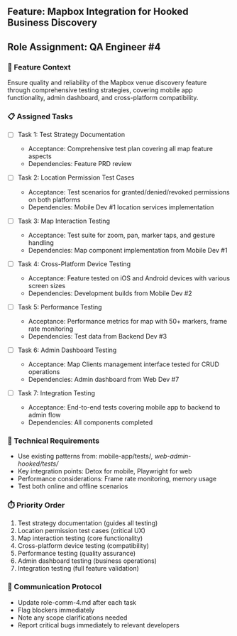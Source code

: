 ## Feature: Mapbox Integration for Hooked Business Discovery
## Role Assignment: QA Engineer #4

### 🎯 Feature Context
Ensure quality and reliability of the Mapbox venue discovery feature through comprehensive testing strategies, covering mobile app functionality, admin dashboard, and cross-platform compatibility.

### 📋 Assigned Tasks

- [ ] Task 1: Test Strategy Documentation
  - Acceptance: Comprehensive test plan covering all map feature aspects
  - Dependencies: Feature PRD review
  
- [ ] Task 2: Location Permission Test Cases
  - Acceptance: Test scenarios for granted/denied/revoked permissions on both platforms
  - Dependencies: Mobile Dev #1 location services implementation
  
- [ ] Task 3: Map Interaction Testing
  - Acceptance: Test suite for zoom, pan, marker taps, and gesture handling
  - Dependencies: Map component implementation from Mobile Dev #1
  
- [ ] Task 4: Cross-Platform Device Testing
  - Acceptance: Feature tested on iOS and Android devices with various screen sizes
  - Dependencies: Development builds from Mobile Dev #2
  
- [ ] Task 5: Performance Testing
  - Acceptance: Performance metrics for map with 50+ markers, frame rate monitoring
  - Dependencies: Test data from Backend Dev #3
  
- [ ] Task 6: Admin Dashboard Testing
  - Acceptance: Map Clients management interface tested for CRUD operations
  - Dependencies: Admin dashboard from Web Dev #7
  
- [ ] Task 7: Integration Testing
  - Acceptance: End-to-end tests covering mobile app to backend to admin flow
  - Dependencies: All components completed

### 🔧 Technical Requirements
- Use existing patterns from: mobile-app/tests/*, web-admin-hooked/tests/*
- Key integration points: Detox for mobile, Playwright for web
- Performance considerations: Frame rate monitoring, memory usage
- Test both online and offline scenarios

### ⏱️ Priority Order
1. Test strategy documentation (guides all testing)
2. Location permission test cases (critical UX)
3. Map interaction testing (core functionality)
4. Cross-platform device testing (compatibility)
5. Performance testing (quality assurance)
6. Admin dashboard testing (business operations)
7. Integration testing (full feature validation)

### 📝 Communication Protocol
- Update role-comm-4.md after each task
- Flag blockers immediately
- Note any scope clarifications needed
- Report critical bugs immediately to relevant developers
